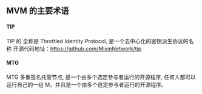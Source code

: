 ## MVM 的主要术语

#### TIP

TIP 的 全称是 Throttled Identity Protocol, 是一个去中心化的密钥派生协议的名称
开源代码地址：https://github.com/MixinNetwork/tip

#### MTG

MTG 多重签名托管节点, 是一个由多个选定参与者运行的开源程序, 任何人都可以运行自己的一组 M，并且是一个由多个选定参与者运行的开源程序。
